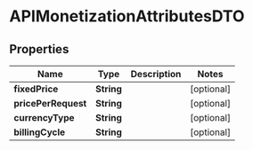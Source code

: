 
# APIMonetizationAttributesDTO

## Properties
Name | Type | Description | Notes
------------ | ------------- | ------------- | -------------
**fixedPrice** | **String** |  |  [optional]
**pricePerRequest** | **String** |  |  [optional]
**currencyType** | **String** |  |  [optional]
**billingCycle** | **String** |  |  [optional]



